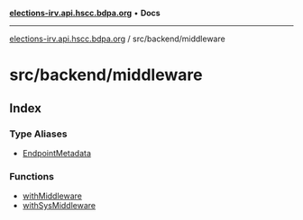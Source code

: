 [**elections-irv.api.hscc.bdpa.org**](../../../README.md) • **Docs**

***

[elections-irv.api.hscc.bdpa.org](../../../README.md) / src/backend/middleware

# src/backend/middleware

## Index

### Type Aliases

- [EndpointMetadata](type-aliases/EndpointMetadata.md)

### Functions

- [withMiddleware](functions/withMiddleware.md)
- [withSysMiddleware](functions/withSysMiddleware.md)
